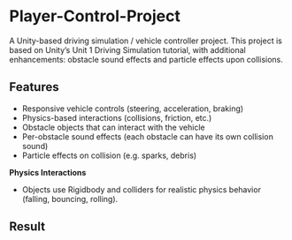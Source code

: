 # Player-Control-Project
A Unity-based driving simulation / vehicle controller project.
This project is based on Unity’s Unit 1 Driving Simulation tutorial, with additional enhancements: obstacle sound effects and particle effects upon collisions.

## Features 
- Responsive vehicle controls (steering, acceleration, braking)
- Physics-based interactions (collisions, friction, etc.)
- Obstacle objects that can interact with the vehicle
- Per-obstacle sound effects (each obstacle can have its own collision sound)
- Particle effects on collision (e.g. sparks, debris)

**Physics Interactions**
- Objects use Rigidbody and colliders for realistic physics behavior (falling, bouncing, rolling).

## Result
